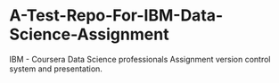 # A-Test-Repo-For-IBM-Data-Science-Assignment
IBM - Coursera Data Science professionals Assignment version control system and presentation.
